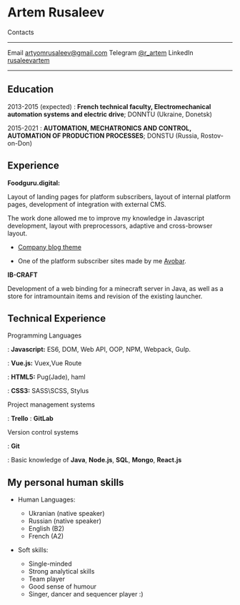 Artem Rusaleev
============

Contacts
-------------------     ----------------------------
Email                       [artyomrusaleev@gmail.com](mailto:artyomrusaleev@gmail.com)
Telegram                                  [@r_artem](https://t.me/r_artem)
LinkedIn                              [rusaleevartem](https://www.linkedin.com/in/rusaleevartem/)
-------------------     ----------------------------

Education
---------

2013-2015 (expected)
:   **French technical faculty, Electromechanical automation systems and electric drive**; DONNTU (Ukraine, Donetsk)

2015-2021
:   **AUTOMATION, MECHATRONICS AND CONTROL, AUTOMATION OF PRODUCTION PROCESSES**; DONSTU (Russia, Rostov-on-Don)


Experience
----------

**Foodguru.digital:**

Layout of landing pages for platform subscribers,
layout of internal platform pages,
development of integration with external CMS.

The work done allowed me to improve my knowledge in Javascript development,
layout with preprocessors, adaptive and cross-browser layout.

* [Company blog theme](https://blog.foodguru.digital/)

* One of the platform subscriber sites made by me [Avobar](https://avobar.co.uk/).

**IB-CRAFT**


Development of a web binding for a minecraft server in Java, as well as a
store for intramountain items and revision of the existing launcher.

Technical Experience
--------------------

Programming Languages

:   **Javascript:** ES6, DOM, Web API, OOP, NPM, Webpack, Gulp.

:   **Vue.js:** Vuex,Vue Route

:   **HTML5:** Pug(Jade), haml

:   **CSS3:** SASS\SCSS, Stylus

Project management systems

:   **Trello**
:   **GitLab**

Version control systems

:  **Git**

:   Basic knowledge of **Java**, **Node.js**, **SQL**, **Mongo**, **React.js**



[ref]: https://github.com/artemrusaleev


My personal human skills
----------------------------------------

* Human Languages:
     * Ukranian (native speaker)
     * Russian (native speaker)
     * English (B2)
     * French  (A2)

* Soft skills:
  * Single-minded
  * Strong analytical skills
  * Team player
  * Good sense of humour
  * Singer, dancer and sequencer player :)